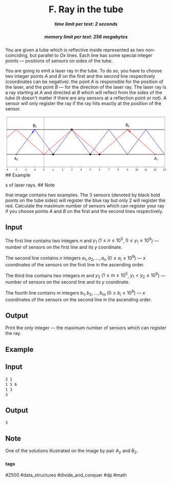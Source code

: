 <h1 style='text-align: center;'> F. Ray in the tube</h1>

<h5 style='text-align: center;'>time limit per test: 2 seconds</h5>
<h5 style='text-align: center;'>memory limit per test: 256 megabytes</h5>

You are given a tube which is reflective inside represented as two non-coinciding, but parallel to $Ox$ lines. Each line has some special integer points — positions of sensors on sides of the tube.

You are going to emit a laser ray in the tube. To do so, you have to choose two integer points $A$ and $B$ on the first and the second line respectively (coordinates can be negative): the point $A$ is responsible for the position of the laser, and the point $B$ — for the direction of the laser ray. The laser ray is a ray starting at $A$ and directed at $B$ which will reflect from the sides of the tube (it doesn't matter if there are any sensors at a reflection point or not). A sensor will only register the ray if the ray hits exactly at the position of the sensor.

 ![](images/3f2f08b224328cd60021f6cbfd82094d1166a377.png) ## Example

s of laser rays. ## Note

 that image contains two examples. The $3$ sensors (denoted by black bold points on the tube sides) will register the blue ray but only $2$ will register the red. Calculate the maximum number of sensors which can register your ray if you choose points $A$ and $B$ on the first and the second lines respectively.

## Input

The first line contains two integers $n$ and $y_1$ ($1 \le n \le 10^5$, $0 \le y_1 \le 10^9$) — number of sensors on the first line and its $y$ coordinate.

The second line contains $n$ integers $a_1, a_2, \ldots, a_n$ ($0 \le a_i \le 10^9$) — $x$ coordinates of the sensors on the first line in the ascending order.

The third line contains two integers $m$ and $y_2$ ($1 \le m \le 10^5$, $y_1 < y_2 \le 10^9$) — number of sensors on the second line and its $y$ coordinate. 

The fourth line contains $m$ integers $b_1, b_2, \ldots, b_m$ ($0 \le b_i \le 10^9$) — $x$ coordinates of the sensors on the second line in the ascending order.

## Output

Print the only integer — the maximum number of sensors which can register the ray.

## Example

## Input


```
3 1  
1 5 6  
1 3  
3  

```
## Output


```
3  

```
## Note

One of the solutions illustrated on the image by pair $A_2$ and $B_2$.



#### tags 

#2500 #data_structures #divide_and_conquer #dp #math 